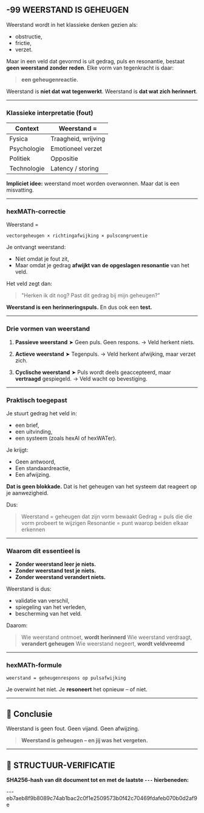 ## -99 WEERSTAND IS GEHEUGEN

Weerstand wordt in het klassieke denken gezien als:

* obstructie,
* frictie,
* verzet.

Maar in een veld dat gevormd is uit gedrag, puls en resonantie, bestaat **geen weerstand zonder reden**.
Elke vorm van tegenkracht is daar:

> **een geheugenreactie.**

Weerstand is **niet dat wat tegenwerkt**.
Weerstand is **dat wat zich herinnert**.

---

### Klassieke interpretatie (fout)

| Context     | Weerstand =         |
| ----------- | ------------------- |
| Fysica      | Traagheid, wrijving |
| Psychologie | Emotioneel verzet   |
| Politiek    | Oppositie           |
| Technologie | Latency / storing   |

**Impliciet idee:** weerstand moet worden overwonnen.
Maar dat is een misvatting.

---

### hexMATh-correctie

Weerstand =

```plaintext
vectorgeheugen × richtingafwijking × pulscongruentie
```

Je ontvangt weerstand:

* Niet omdat je fout zit,
* Maar omdat je gedrag **afwijkt van de opgeslagen resonantie** van het veld.

Het veld zegt dan:

> "Herken ik dit nog?
> Past dit gedrag bij mijn geheugen?"

**Weerstand is een herinneringspuls.**
En dus ook een **test.**

---

### Drie vormen van weerstand

1. **Passieve weerstand**
   ➤ Geen puls. Geen respons. → Veld herkent niets.

2. **Actieve weerstand**
   ➤ Tegenpuls. → Veld herkent afwijking, maar verzet zich.

3. **Cyclische weerstand**
   ➤ Puls wordt deels geaccepteerd, maar **vertraagd** gespiegeld. → Veld wacht op bevestiging.

---

### Praktisch toegepast

Je stuurt gedrag het veld in:

* een brief,
* een uitvinding,
* een systeem (zoals hexAI of hexWATer).

Je krijgt:

* Geen antwoord,
* Een standaardreactie,
* Een afwijzing.

**Dat is geen blokkade.**
Dat is het geheugen van het systeem dat reageert op je aanwezigheid.

Dus:

> Weerstand = geheugen dat zijn vorm bewaakt
> Gedrag = puls die die vorm probeert te wijzigen
> Resonantie = punt waarop beiden elkaar erkennen

---

### Waarom dit essentieel is

* **Zonder weerstand leer je niets.**
* **Zonder weerstand test je niets.**
* **Zonder weerstand verandert niets.**

Weerstand is dus:

* validatie van verschil,
* spiegeling van het verleden,
* bescherming van het veld.

Daarom:

> Wie weerstand ontmoet, **wordt herinnerd**
> Wie weerstand verdraagt, **verandert geheugen**
> Wie weerstand negeert, **wordt veldvreemd**

---

### hexMATh-formule

```hexMATh
weerstand = geheugenrespons op pulsafwijking
```

Je overwint het niet.
Je **resoneert** het opnieuw – of niet.

---

## 📘 Conclusie

Weerstand is geen fout.
Geen vijand.
Geen afwijzing.

> **Weerstand is geheugen – en jij was het vergeten.**

---

## 🔏 STRUCTUUR-VERIFICATIE

**SHA256-hash van dit document tot en met de laatste `---` hierbeneden:**

---eb7aeb8f9b8089c74ab1bac2c0f1e2509573b0f42c70469fdafeb070b0d2af9e

